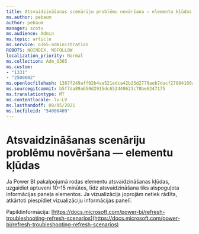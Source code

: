 ```yaml
---
title: Atsvaidzināšanas scenāriju problēmu novēršana — elementu kļūdas
ms.author: pebaum
author: pebaum
manager: scotv
ms.audience: Admin
ms.topic: article
ms.service: o365-administration
ROBOTS: NOINDEX, NOFOLLOW
localization_priority: Normal
ms.collection: Adm_O365
ms.custom:
- "1331"
- "2500002"
ms.openlocfilehash: 1387f249aff02b4aa521edca42b25d2778aeb7dacf27884160ae3a252959f6c9
ms.sourcegitcommit: b5f7da89a650d2915dc652449623c78be6247175
ms.translationtype: MT
ms.contentlocale: lv-LV
ms.lasthandoff: 08/05/2021
ms.locfileid: "54008409"
---
```

# <a name="troubleshooting-refresh-scenarios---tile-errors"></a>Atsvaidzināšanas scenāriju problēmu novēršana — elementu kļūdas

Ja Power BI pakalpojumā rodas elementu atsvaidzināšanas kļūdas, uzgaidiet aptuveni 10–15 minūtes, līdz atsvaidzināšana tiks atspoguļota informācijas paneļa elementos. Ja vizualizācija joprojām netiek rādīta, atkārtoti piespīdiet vizualizāciju informācijas panelī.

Papildinformācija: [https://docs.microsoft.com/power-bi/refresh-troubleshooting-refresh-scenarios](https://docs.microsoft.com/power-bi/refresh-troubleshooting-refresh-scenarios)
